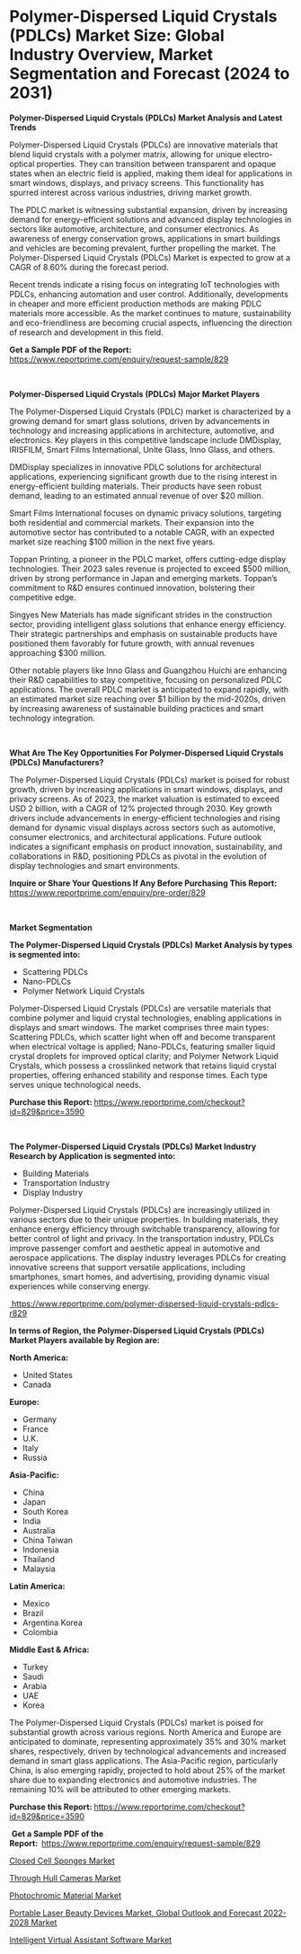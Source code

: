 <p><h1>Polymer-Dispersed Liquid Crystals (PDLCs) Market Size: Global Industry Overview, Market Segmentation and Forecast (2024 to 2031)</h1></p><p><strong>Polymer-Dispersed Liquid Crystals (PDLCs) Market Analysis and Latest Trends</strong></p>
<p><p>Polymer-Dispersed Liquid Crystals (PDLCs) are innovative materials that blend liquid crystals with a polymer matrix, allowing for unique electro-optical properties. They can transition between transparent and opaque states when an electric field is applied, making them ideal for applications in smart windows, displays, and privacy screens. This functionality has spurred interest across various industries, driving market growth.</p><p>The PDLC market is witnessing substantial expansion, driven by increasing demand for energy-efficient solutions and advanced display technologies in sectors like automotive, architecture, and consumer electronics. As awareness of energy conservation grows, applications in smart buildings and vehicles are becoming prevalent, further propelling the market. The Polymer-Dispersed Liquid Crystals (PDLCs) Market is expected to grow at a CAGR of 8.60% during the forecast period. </p><p>Recent trends indicate a rising focus on integrating IoT technologies with PDLCs, enhancing automation and user control. Additionally, developments in cheaper and more efficient production methods are making PDLC materials more accessible. As the market continues to mature, sustainability and eco-friendliness are becoming crucial aspects, influencing the direction of research and development in this field.</p></p>
<p><strong>Get a Sample PDF of the Report:&nbsp;</strong> <a href="https://www.reportprime.com/enquiry/request-sample/829">https://www.reportprime.com/enquiry/request-sample/829</a></p>
<p>&nbsp;</p>
<p><strong>Polymer-Dispersed Liquid Crystals (PDLCs) Major Market Players</strong></p>
<p><p>The Polymer-Dispersed Liquid Crystals (PDLC) market is characterized by a growing demand for smart glass solutions, driven by advancements in technology and increasing applications in architecture, automotive, and electronics. Key players in this competitive landscape include DMDisplay, IRISFILM, Smart Films International, Unite Glass, Inno Glass, and others.</p><p>DMDisplay specializes in innovative PDLC solutions for architectural applications, experiencing significant growth due to the rising interest in energy-efficient building materials. Their products have seen robust demand, leading to an estimated annual revenue of over $20 million.</p><p>Smart Films International focuses on dynamic privacy solutions, targeting both residential and commercial markets. Their expansion into the automotive sector has contributed to a notable CAGR, with an expected market size reaching $100 million in the next five years.</p><p>Toppan Printing, a pioneer in the PDLC market, offers cutting-edge display technologies. Their 2023 sales revenue is projected to exceed $500 million, driven by strong performance in Japan and emerging markets. Toppan’s commitment to R&D ensures continued innovation, bolstering their competitive edge.</p><p>Singyes New Materials has made significant strides in the construction sector, providing intelligent glass solutions that enhance energy efficiency. Their strategic partnerships and emphasis on sustainable products have positioned them favorably for future growth, with annual revenues approaching $300 million.</p><p>Other notable players like Inno Glass and Guangzhou Huichi are enhancing their R&D capabilities to stay competitive, focusing on personalized PDLC applications. The overall PDLC market is anticipated to expand rapidly, with an estimated market size reaching over $1 billion by the mid-2020s, driven by increasing awareness of sustainable building practices and smart technology integration.</p></p>
<p>&nbsp;</p>
<p><strong>What Are The Key Opportunities For Polymer-Dispersed Liquid Crystals (PDLCs) Manufacturers?</strong></p>
<p><p>The Polymer-Dispersed Liquid Crystals (PDLCs) market is poised for robust growth, driven by increasing applications in smart windows, displays, and privacy screens. As of 2023, the market valuation is estimated to exceed USD 2 billion, with a CAGR of 12% projected through 2030. Key growth drivers include advancements in energy-efficient technologies and rising demand for dynamic visual displays across sectors such as automotive, consumer electronics, and architectural applications. Future outlook indicates a significant emphasis on product innovation, sustainability, and collaborations in R&D, positioning PDLCs as pivotal in the evolution of display technologies and smart environments.</p></p>
<p><strong>Inquire or Share Your Questions If Any Before Purchasing This Report:</strong> <a href="https://www.reportprime.com/enquiry/pre-order/829">https://www.reportprime.com/enquiry/pre-order/829</a></p>
<p>&nbsp;</p>
<p><strong>Market Segmentation</strong></p>
<p><strong>The Polymer-Dispersed Liquid Crystals (PDLCs) Market Analysis by types is segmented into:</strong></p>
<p><ul><li>Scattering PDLCs</li><li>Nano-PDLCs</li><li>Polymer Network Liquid Crystals</li></ul></p>
<p><p>Polymer-Dispersed Liquid Crystals (PDLCs) are versatile materials that combine polymer and liquid crystal technologies, enabling applications in displays and smart windows. The market comprises three main types: Scattering PDLCs, which scatter light when off and become transparent when electrical voltage is applied; Nano-PDLCs, featuring smaller liquid crystal droplets for improved optical clarity; and Polymer Network Liquid Crystals, which possess a crosslinked network that retains liquid crystal properties, offering enhanced stability and response times. Each type serves unique technological needs.</p></p>
<p><strong>Purchase this Report:&nbsp;</strong><a href="https://www.reportprime.com/checkout?id=829&price=3590">https://www.reportprime.com/checkout?id=829&price=3590</a></p>
<p>&nbsp;</p>
<p><strong>The Polymer-Dispersed Liquid Crystals (PDLCs) Market Industry Research by Application is segmented into:</strong></p>
<p><ul><li>Building Materials</li><li>Transportation Industry</li><li>Display Industry</li></ul></p>
<p><p>Polymer-Dispersed Liquid Crystals (PDLCs) are increasingly utilized in various sectors due to their unique properties. In building materials, they enhance energy efficiency through switchable transparency, allowing for better control of light and privacy. In the transportation industry, PDLCs improve passenger comfort and aesthetic appeal in automotive and aerospace applications. The display industry leverages PDLCs for creating innovative screens that support versatile applications, including smartphones, smart homes, and advertising, providing dynamic visual experiences while conserving energy.</p></p>
<p><a href="https://www.reportprime.com/polymer-dispersed-liquid-crystals-pdlcs-r829">&nbsp;https://www.reportprime.com/polymer-dispersed-liquid-crystals-pdlcs-r829</a></p>
<p><strong>In terms of Region, the Polymer-Dispersed Liquid Crystals (PDLCs) Market Players available by Region are:</strong></p>
<p>
    <p> <strong> North America: </strong>
        <ul>
            <li>United States</li>
            <li>Canada</li>
        </ul>
        </p> 
    <p> <strong> Europe: </strong>
        <ul>
            <li>Germany</li>
            <li>France</li>
            <li>U.K.</li>
            <li>Italy</li>
            <li>Russia</li>
        </ul>
        </p> 
    <p> <strong> Asia-Pacific: </strong>
        <ul>
            <li>China</li>
            <li>Japan</li>
            <li>South Korea</li>
            <li>India</li>
            <li>Australia</li>
            <li>China Taiwan</li>
            <li>Indonesia</li>
            <li>Thailand</li>
            <li>Malaysia</li>
        </ul>
        </p> 
    <p> <strong> Latin America: </strong>
        <ul>
            <li>Mexico</li>
            <li>Brazil</li>
            <li>Argentina Korea</li>
            <li>Colombia</li>
        </ul>
        </p> 
    <p> <strong> Middle East & Africa: </strong>
        <ul>
            <li>Turkey</li>
            <li>Saudi</li>
            <li>Arabia</li>
            <li>UAE</li>
            <li>Korea</li>
        </ul>
    </p>
    </p>
<p><p>The Polymer-Dispersed Liquid Crystals (PDLCs) market is poised for substantial growth across various regions. North America and Europe are anticipated to dominate, representing approximately 35% and 30% market shares, respectively, driven by technological advancements and increased demand in smart glass applications. The Asia-Pacific region, particularly China, is also emerging rapidly, projected to hold about 25% of the market share due to expanding electronics and automotive industries. The remaining 10% will be attributed to other emerging markets.</p></p>
<p><strong>Purchase this Report: </strong><a href="https://www.reportprime.com/checkout?id=829&price=3590">https://www.reportprime.com/checkout?id=829&price=3590</a></p>
<p>&nbsp;<strong>Get a Sample PDF of the Report:&nbsp;&nbsp;</strong><a href="https://www.reportprime.com/enquiry/request-sample/829">https://www.reportprime.com/enquiry/request-sample/829</a></p>
<p><strong></strong></p>
<p><p><a href="https://issuu.com/reportprime-2/docs/closed-cell-sponges-market-size-203_3740de54f0529a">Closed Cell Sponges Market</a></p><p><a href="https://issuu.com/reportprime-2/docs/through-hull-cameras-market-size-20_6d8f1dbc25812f">Through Hull Cameras Market</a></p><p><a href="https://github.com/sofayahoo2023/Market-Research-Report-List-6/blob/main/photochromic-material-market.md">Photochromic Material Market</a></p><p><a href="https://www.linkedin.com/pulse/strategic-roadmap-success-global-portable-laser-beauty-devices-ladrf?trackingId=q9nKbt1ZQAmmi1Ly7JM3KQ%3D%3D">Portable Laser Beauty Devices Market, Global Outlook and Forecast 2022-2028 Market</a></p><p><a href="https://medium.com/@broderickleannon/intelligent-virtual-assistant-software-market-outlook-and-forecast-from-2024-to-2031-25269bd02d3c">Intelligent Virtual Assistant Software Market</a></p></p>